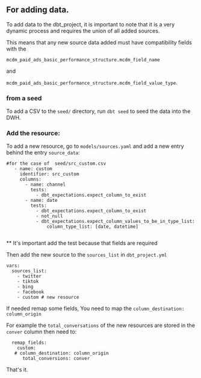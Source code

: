 
## For adding data.

To add data to the dbt_project, it is important to note that  it is a very dynamic process and requires the union of all added sources.

This means that any new source data added must have compatibility fields with the

`mcdm_paid_ads_basic_performance_structure.mcdm_field_name` 

and 

`mcdm_paid_ads_basic_performance_structure.mcdm_field_value_type`.


### from a seed

To add a CSV to the `seed/` directory, run `dbt seed` to seed the data into the DWH. 



### Add the resource:


To add a new resource, go to `models/sources.yaml` and add a new entry behind the entry `source_data`:

```
#for the case of  seed/src_custom.csv
   - name: custom
     identifier: src_custom
     columns:
       - name: channel
         tests:
           - dbt_expectations.expect_column_to_exist
       - name: date
         tests:
           - dbt_expectations.expect_column_to_exist
           - not_null
           - dbt_expectations.expect_column_values_to_be_in_type_list:
               column_type_list: [date, datetime]


```

** It's important add the test because that fields are required 

Then add the  new source to the `sources_list` in `dbt_project.yml`

```
vars:
  sources_list:
    - twitter
    - tiktok
    - bing
    - facebook
    - custom # new resource
```

If needed remap some fields, You need to map the `column_destination: column_origin`

For example the `total_conversations` of the new resources are stored
in the `conver` column then need to:


```
  remap_fields:
    custom:
   # column_destination: column_origin
      total_conversions: conver
````

That's it.
